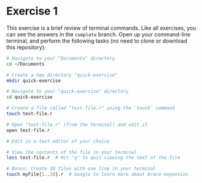 # Exercise 1
This exercise is a brief review of terminal commands. Like all exercises, you can see the answers in the `complete` branch. Open up your command-line terminal, and perform the following tasks (no need to clone or download this repository):

 ```bash
# Navigate to your "Documents" directory
cd ~/Documents

# Create a new directory "quick-exercise"
mkdir quick-exercise

# Navigate to your "quick-exercise" directory
cd quick-exercise

# Create a file called "test-file.r" using the `touch` command
touch test-file.r

# Open "test-file.r" (from the terminal) and edit it
open test-file.r

# Edit in a text-editor of your choice

# View the contents of the file in your terminal
less test-file.r  # Hit "q" to quit viewing the text of the file

# Bonus: Create 10 files with one line in your terminal
touch myFile{1..10}.r  # Google to learn more about brace expansion

```
